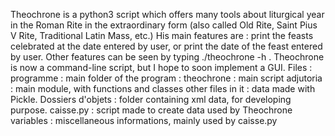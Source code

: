 Theochrone is a python3 script which offers many tools about liturgical year
in the Roman Rite in the extraordinary form (also called Old Rite, Saint Pius
V Rite, Traditional Latin Mass, etc.)
His main features are : print the feasts celebrated at the date entered by
user, or print the date of the feast entered by user. Other features can be
seen by typing ./theochrone -h .
Theochrone is now a command-line script, but I hope to soon implement a GUI.
Files :
programme : main folder of the program :
	theochrone : main script
	adjutoria : main module, with functions and classes
	other files in it : data made with Pickle.
Dossiers d'objets : folder containing xml data, for developing purpose.
caisse.py : script made to create data used by Theochrone
variables : miscellaneous informations, mainly used by caisse.py

